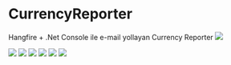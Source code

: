 # CurrencyReporter
Hangfire + .Net Console ile e-mail yollayan Currency Reporter
<img src="https://i.ibb.co/YQrV6FY/Currency-Reporter.png"/>


<img src="https://i.ibb.co/28p32RX/after.png"/>
<img src="https://i.ibb.co/MgrStR6/after-Detail.png"/>
<img src="https://i.ibb.co/ZGSk54P/before.png"/>

<img src="https://i.ibb.co/TPWnD19/daily.png"/> 
<img src="https://i.ibb.co/L9Gbn57/retries.png"/>
<img src="https://i.ibb.co/1nWXKBK/Retries-Detail.png"/>
